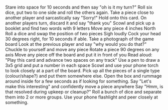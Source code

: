Stare into space for 10 seconds and then say "oh is it my turn?"
Roll six dice, put two to one side and roll the others again.
Take a piece close to another player and sarcastically say "Sorry!"
Hold onto this card. On another players turn, discard it and say "thank you"
Scowl and pick up a booklet and find two words with 9 letters
Move any piece 4 inches North
Roll a dice and swap the position of two pieces
Sigh loudly
Cock your head 30 degrees right, for 10 seconds if able.
Take a photograph of the game board
Look at the previous player and say "why would you do that?"
Chuckle to yourself and move any piece
Rotate a piece 90 degrees on any axis
Move any piece off the board and put it in front of you
Read aloud: "Play this card and advance two spaces on any track"
Use a pen to draw a 3x5 grid and put a number in each space
Scowl and use your phone torch to look closely at a part of the board.
Pick up all the pieces of a single type (colour/shape?) and put them somewhere else.
Open the box and rummage around inside for a few seconds as if looking for something.
Say "Let's make this interesting" and confidently move a piece anywhere
Say "Hmm, is that resolved during upkeep or cleanup?"
Roll a bunch of dice and separate them into 2 or more groups.
Use your phone flashlight and peer closely at something.

